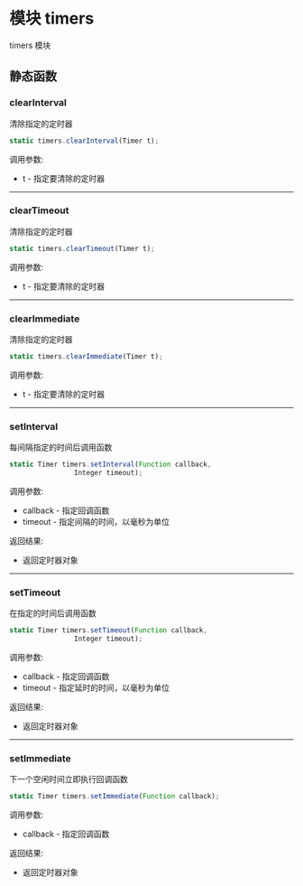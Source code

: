 # 模块 timers
timers 模块

## 静态函数
        
### clearInterval
清除指定的定时器
```JavaScript
static timers.clearInterval(Timer t);
```

调用参数:
* t - 指定要清除的定时器

--------------------------
### clearTimeout
清除指定的定时器
```JavaScript
static timers.clearTimeout(Timer t);
```

调用参数:
* t - 指定要清除的定时器

--------------------------
### clearImmediate
清除指定的定时器
```JavaScript
static timers.clearImmediate(Timer t);
```

调用参数:
* t - 指定要清除的定时器

--------------------------
### setInterval
每间隔指定的时间后调用函数
```JavaScript
static Timer timers.setInterval(Function callback,
                Integer timeout);
```

调用参数:
* callback - 指定回调函数
* timeout - 指定间隔的时间，以毫秒为单位

返回结果:
* 返回定时器对象

--------------------------
### setTimeout
在指定的时间后调用函数
```JavaScript
static Timer timers.setTimeout(Function callback,
                Integer timeout);
```

调用参数:
* callback - 指定回调函数
* timeout - 指定延时的时间，以毫秒为单位

返回结果:
* 返回定时器对象

--------------------------
### setImmediate
下一个空闲时间立即执行回调函数
```JavaScript
static Timer timers.setImmediate(Function callback);
```

调用参数:
* callback - 指定回调函数

返回结果:
* 返回定时器对象

